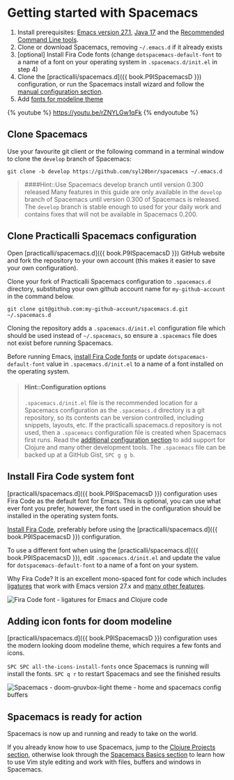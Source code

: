 # Getting started with Spacemacs

1. Install prerequisites: [Emacs version 27.1](/before-you-start/install-emacs.md), [Java 17](/before-you-start/install-emacs.md) and the [Recommended Command Line tools](/before-you-start/recommended-command-line-tools.md).
2. Clone or download Spacemacs, removing `~/.emacs.d` if it already exists
3. [optional] Install Fira Code fonts (change `dotspacemacs-default-font` to a name of a font on your operating system in `.spacemacs.d/init.el` in step 4)
4. Clone the [practicalli/spacemacs.d]({{ book.P9ISpacemacsD }}) configuration, or run the Spacemacs install wizard and follow the [manual configuration section](manual-configuration.md).
5. Add [fonts for modeline theme](#adding-fonts-and-icons-for-doom-modeline)

{% youtube %}
https://youtu.be/rZNYLGw1qFk
{% endyoutube %}


## Clone Spacemacs
Use your favourite git client or the following command in a terminal window to clone the `develop` branch of Spacemacs:

```
git clone -b develop https://github.com/syl20bnr/spacemacs ~/.emacs.d
```

> ####Hint::Use Spacemacs develop branch until version 0.300 released
> Many features in this guide are only available in the `develop` branch of Spacemacs until version 0.300 of Spacemacs is released.
> The `develop` branch is stable enough to used for your daily work and contains fixes that will not be available in Spacemacs 0.200.


##  Clone Practicalli Spacemacs configuration
Open [practicalli/spacemacs.d]({{ book.P9ISpacemacsD }}) GitHub website and fork the repository to your own account (this makes it easier to save your own configuration).

Clone your fork of Practicalli Spacemacs configuration to `.spacemacs.d` directory, substituting your own github account name for `my-github-account` in the command below.

```shell
git clone git@github.com:my-github-account/spacemacs.d.git ~/.spacemacs.d
```

Cloning the repository adds a `.spacemacs.d/init.el` configuration file which should be used instead of `~/.spacemacs`, so ensure a `.spacemacs` file does not exist before running Spacemacs.

Before running Emacs, [install Fira Code fonts](#install-fira-code-system-font) or update `dotspacemacs-default-font` value in  `.spacemacs.d/init.el` to a name of a font installed on the operating system.

> #### Hint::Configuration options
> `.spacemacs.d/init.el` file is the recommended location for a Spacemacs configuration as the `.spacemacs.d` directory is a git repository, so its contents can be version controlled, including snippets, layouts, etc.
> If the practicalli.spacemacs.d repository is not used, then a `.spacemacs` configuration file is created when Spacemacs first runs. Read the [additional configuration section](additional-configuration.md) to add support for Clojure and many other development tools.   The `.spacemacs` file can be backed up at a GitHub Gist, `SPC g g b`.


## Install Fira Code system font
[practicalli/spacemacs.d]({{ book.P9ISpacemacsD }}) configuration uses Fira Code as the default font for Emacs. This is optional, you can use what ever font you prefer, however, the font used in the configuration should be installed in the operating system fonts.

[Install Fira Code](https://github.com/tonsky/FiraCode/wiki/Installing), preferably before using the [practicalli/spacemacs.d]({{ book.P9ISpacemacsD }}) configuration.

To use a different font when using the [practicalli/spacemacs.d]({{ book.P9ISpacemacsD }}), edit `.spacemacs.d/init.el` and update the value for `dotspacemacs-default-font` to a name of a font on your system.

Why Fira Code?  It is an excellent mono-spaced font for code which includes [ligatures](https://github.com/tonsky/FiraCode#whats-in-the-box) that work with Emacs version 27.x and [many other features](https://github.com/tonsky/FiraCode#whats-in-the-box).

![Fira Code font - ligatures for Emacs and Clojure code](/images/fira-code-font-ligatures-clojure.png)


## Adding icon fonts for doom modeline
[practicalli/spacemacs.d]({{ book.P9ISpacemacsD }}) configuration uses the modern looking doom modeline theme, which requires a few fonts and icons.

`SPC SPC all-the-icons-install-fonts` once Spacemacs is running will install the fonts.  `SPC q r` to restart Spacemacs and see the finished results

![Spacemacs - doom-gruvbox-light theme - home and spacemacs config buffers](/images/spacemacs-doom-gruvbox-light-theme-examples-home-spacemacs-config.png)


## Spacemacs is ready for action
Spacemacs is now up and running and ready to take on the world.

If you already know how to use Spacemacs, jump to the [Clojure Projects section](/clojure-projects/index.md), otherwise look through the [Spacemacs Basics section](/spacemacs-basics/index.md) to learn how to use Vim style editing and work with files, buffers and windows in Spacemacs.
